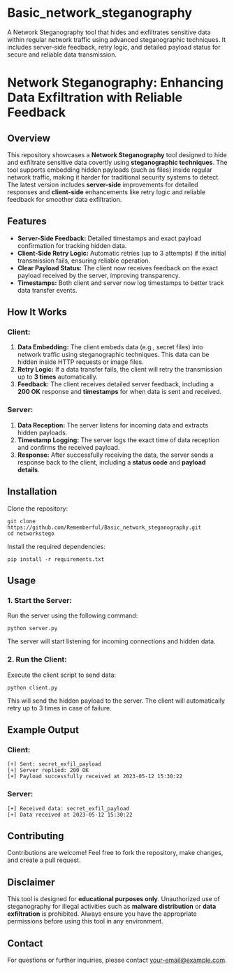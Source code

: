 # Basic_network_steganography
A Network Steganography tool that hides and exfiltrates sensitive data within regular network traffic using advanced steganographic techniques. It includes server-side feedback, retry logic, and detailed payload status for secure and reliable data transmission.

<!DOCTYPE html>
<html lang="en">
<head>
    <meta charset="UTF-8">
    <meta name="viewport" content="width=device-width, initial-scale=1.0">
</head>
<body>

<h1>Network Steganography: Enhancing Data Exfiltration with Reliable Feedback</h1>

<h2>Overview</h2>
<p>This repository showcases a <strong>Network Steganography</strong> tool designed to hide and exfiltrate sensitive data covertly using <strong>steganographic techniques</strong>. The tool supports embedding hidden payloads (such as files) inside regular network traffic, making it harder for traditional security systems to detect. The latest version includes <strong>server-side</strong> improvements for detailed responses and <strong>client-side</strong> enhancements like retry logic and reliable feedback for smoother data exfiltration.</p>

<h2>Features</h2>
<ul>
    <li><strong>Server-Side Feedback:</strong> Detailed timestamps and exact payload confirmation for tracking hidden data.</li>
    <li><strong>Client-Side Retry Logic:</strong> Automatic retries (up to 3 attempts) if the initial transmission fails, ensuring reliable operation.</li>
    <li><strong>Clear Payload Status:</strong> The client now receives feedback on the exact payload received by the server, improving transparency.</li>
    <li><strong>Timestamps:</strong> Both client and server now log timestamps to better track data transfer events.</li>
</ul>

<h2>How It Works</h2>

<h3>Client:</h3>
<ol>
    <li><strong>Data Embedding:</strong> The client embeds data (e.g., secret files) into network traffic using steganographic techniques. This data can be hidden inside HTTP requests or image files.</li>
    <li><strong>Retry Logic:</strong> If a data transfer fails, the client will retry the transmission up to <strong>3 times</strong> automatically.</li>
    <li><strong>Feedback:</strong> The client receives detailed server feedback, including a <strong>200 OK</strong> response and <strong>timestamps</strong> for when data is sent and received.</li>
</ol>

<h3>Server:</h3>
<ol>
    <li><strong>Data Reception:</strong> The server listens for incoming data and extracts hidden payloads.</li>
    <li><strong>Timestamp Logging:</strong> The server logs the exact time of data reception and confirms the received payload.</li>
    <li><strong>Response:</strong> After successfully receiving the data, the server sends a response back to the client, including a <strong>status code</strong> and <strong>payload details</strong>.</li>
</ol>

<h2>Installation</h2>
<p>Clone the repository:</p>
<pre><code>git clone https://github.com/Rememberful/Basic_network_steganography.git
cd networkstego
</code></pre>
<p>Install the required dependencies:</p>
<pre><code>pip install -r requirements.txt
</code></pre>

<h2>Usage</h2>

<h3>1. Start the Server:</h3>
<p>Run the server using the following command:</p>
<pre><code>python server.py</code></pre>
<p>The server will start listening for incoming connections and hidden data.</p>

<h3>2. Run the Client:</h3>
<p>Execute the client script to send data:</p>
<pre><code>python client.py</code></pre>
<p>This will send the hidden payload to the server. The client will automatically retry up to 3 times in case of failure.</p>

<h2>Example Output</h2>

<h3>Client:</h3>
<pre><code>[+] Sent: secret_exfil_payload
[+] Server replied: 200 OK
[+] Payload successfully received at 2023-05-12 15:30:22</code></pre>

<h3>Server:</h3>
<pre><code>[+] Received data: secret_exfil_payload
[+] Data received at 2023-05-12 15:30:22</code></pre>

<h2>Contributing</h2>
<p>Contributions are welcome! Feel free to fork the repository, make changes, and create a pull request.</p>

<h2>Disclaimer</h2>
<p>This tool is designed for <strong>educational purposes only</strong>. Unauthorized use of steganography for illegal activities such as <strong>malware distribution</strong> or <strong>data exfiltration</strong> is prohibited. Always ensure you have the appropriate permissions before using this tool in any environment.</p>

<h2>Contact</h2>
<p>For questions or further inquiries, please contact <a href="mailto:your-email@example.com">your-email@example.com</a>.</p>

</body>
</html>
